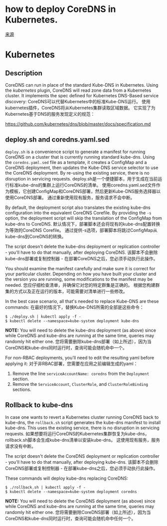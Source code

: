 # how to deploy CoreDNS in Kubernetes.

[来源](https://github.com/coredns/deployment/tree/master/kubernetes)

# Kubernetes

## Description

CoreDNS can run in place of the standard Kube-DNS in Kubernetes. Using the *kubernetes* plugin, CoreDNS will read zone data from a Kubernetes cluster. It implements the spec defined for Kubernetes DNS-Based service discovery:  CoreDNS可以代替Kubernetes中的标准Kube-DNS运行。 使用kubernetes插件，CoreDNS将从Kubernetes集群读取区域数据。 它实现了为Kubernetes基于DNS的服务发现定义的规范：

https://github.com/kubernetes/dns/blob/master/docs/specification.md

## deploy.sh and coredns.yaml.sed

`deploy.sh` is a convenience script to generate a manifest for running CoreDNS on a cluster that is currently running standard kube-dns. Using the `coredns.yaml.sed` file as a template, it creates a ConfigMap and a CoreDNS deployment, then updates the Kube-DNS service selector to use the CoreDNS deployment. By re-using the existing service, there is no disruption in servicing requests.  deploy.sh是一个便捷脚本，用于生成在当前运行标准kube-dns的集群上运行CoreDNS的清单。 使用coredns.yaml.sed文件作为模板，它创建ConfigMap和CoreDNS部署，然后更新Kube-DNS服务选择器以使用CoreDNS部署。 通过重新使用现有服务，服务请求不会中断。

By default, the deployment script also translates the existing kube-dns configuration into the equivalent CoreDNS Corefile. By providing the `-s` option, the deployment script will skip the translation of the ConfigMap from kube-dns to CoreDNS.  默认情况下，部署脚本还会将现有的kube-dns配置转换为等效的CoreDNS Corefile。 通过提供-s选项，部署脚本将跳过ConfigMap从kube-dns到CoreDNS的转换。

The script doesn't delete the kube-dns deployment or replication controller - you'll have to do that manually, after deploying CoreDNS.  该脚本不会删除kube-dns部署或复制控制器 - 在部署CoreDNS之后，您必须手动执行此操作。

You should examine the manifest carefully and make sure it is correct for your particular cluster. Depending on how you have built your cluster and the version you are running, some modifications to the manifest may be needed.  您应仔细检查清单，并确保它对您的特定群集是正确的。 根据您构建群集的方式以及正在运行的版本，可能需要对清单进行一些修改。

In the best case scenario, all that's needed to replace Kube-DNS are these commands:  在最好的情况下，替换Kube-DNS所需的全部是这些命令：

```
$ ./deploy.sh | kubectl apply -f -
$ kubectl delete --namespace=kube-system deployment kube-dns
```

**NOTE:** You will need to delete the kube-dns deployment (as above) since while CoreDNS and kube-dns are running at the same time, queries may randomly hit either one.  您将需要删除kube-dns部署（如上所述），因为当CoreDNS和kube-dns同时运行时，查询可能会随机命中一个。

For non-RBAC deployments, you'll need to edit the resulting yaml before applying it:  对于非RBAC部署，您需要在应用之前编辑生成的yaml：

1. Remove the line `serviceAccountName: coredns` from the `Deployment` section.
2. Remove the `ServiceAccount`, `ClusterRole`, and `ClusterRoleBinding` sections.

## Rollback to kube-dns

In case one wants to revert a Kubernetes cluster running CoreDNS back to kube-dns, the `rollback.sh` script generates the kube-dns manifest to install kube-dns. This uses the existing service, there is no disruption in servicing requests.  如果想要将运行CoreDNS的Kubernetes集群恢复为kube-dns，rollback.sh脚本会生成kube-dns清单以安装kube-dns。 这使用现有服务，服务请求没有中断。

The script doesn't delete the CoreDNS deployment or replication controller - you'll have to do that manually, after deploying kube-dns.  该脚本不会删除CoreDNS部署或复制控制器 - 在部署kube-dns之后，您必须手动执行此操作。

These commands will deploy kube-dns replacing CoreDNS:

```
$ ./rollback.sh | kubectl apply -f -
$ kubectl delete --namespace=kube-system deployment coredns
```

**NOTE:** You will need to delete the CoreDNS deployment (as above) since while CoreDNS and kube-dns are running at the same time, queries may randomly hit either one.  您将需要删除CoreDNS部署（如上所述），因为当CoreDNS和kube-dns同时运行时，查询可能会随机命中任何一个。

